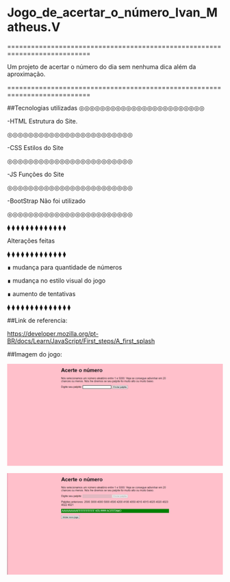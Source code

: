 # Jogo_de_acertar_o_número_Ivan_Matheus.V
===========================================================================

Um projeto de acertar o número do dia sem nenhuma dica além da aproximação.

===========================================================================

##Tecnologias utilizadas
◎◎◎◎◎◎◎◎◎◎◎◎◎◎◎◎◎◎◎◎◎◎◎◎

-HTML Estrutura do Site.

◎◎◎◎◎◎◎◎◎◎◎◎◎◎◎◎◎◎◎◎◎◎◎◎

-CSS Estilos do Site

◎◎◎◎◎◎◎◎◎◎◎◎◎◎◎◎◎◎◎◎◎◎◎◎

-JS Funções do Site

◎◎◎◎◎◎◎◎◎◎◎◎◎◎◎◎◎◎◎◎◎◎◎◎

-BootStrap Não foi utilizado

◎◎◎◎◎◎◎◎◎◎◎◎◎◎◎◎◎◎◎◎◎◎◎◎

 ⧫  ⧫  ⧫  ⧫  ⧫  ⧫  ⧫  ⧫  ⧫  ⧫  ⧫  ⧫  ⧫  
 
Alterações feitas

 ⧫  ⧫  ⧫  ⧫  ⧫  ⧫  ⧫  ⧫  ⧫  ⧫  ⧫  ⧫  ⧫ 

∎ mudança para quantidade de números

∎ mudança no estilo visual do jogo

∎ aumento de tentativas


⧫  ⧫  ⧫  ⧫  ⧫  ⧫  ⧫  ⧫  ⧫  ⧫  ⧫  ⧫  ⧫  ⧫ 

##Link de referencia:

https://developer.mozilla.org/pt-BR/docs/Learn/JavaScript/First_steps/A_first_splash

##Imagem do jogo:

![Tela do jogo](/img/Jogo_novo.jpeg)

![Tela do jogo](/img/Jogo_ganho.jpeg)
